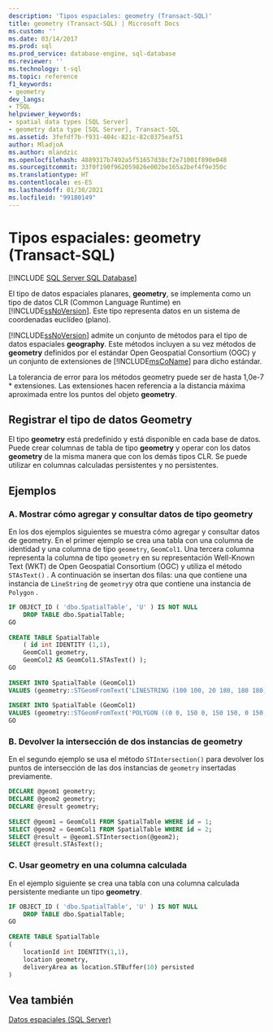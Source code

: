 ```yaml
---
description: 'Tipos espaciales: geometry (Transact-SQL)'
title: geometry (Transact-SQL) | Microsoft Docs
ms.custom: ''
ms.date: 03/14/2017
ms.prod: sql
ms.prod_service: database-engine, sql-database
ms.reviewer: ''
ms.technology: t-sql
ms.topic: reference
f1_keywords:
- geometry
dev_langs:
- TSQL
helpviewer_keywords:
- spatial data types [SQL Server]
- geometry data type [SQL Server], Transact-SQL
ms.assetid: 3fefdf7b-f931-404c-821c-82c0375eaf51
author: MladjoA
ms.author: mlandzic
ms.openlocfilehash: 4889317b7492a5f51657d38cf2e71001f890e048
ms.sourcegitcommit: 33f0f190f962059826e002be165a2bef4f9e350c
ms.translationtype: HT
ms.contentlocale: es-ES
ms.lasthandoff: 01/30/2021
ms.locfileid: "99180149"
---
```

# <a name="spatial-types---geometry-transact-sql"></a>Tipos espaciales: geometry (Transact-SQL)
[!INCLUDE [SQL Server SQL Database](../../includes/applies-to-version/sql-asdb.md)]

  El tipo de datos espaciales planares, **geometry**, se implementa como un tipo de datos CLR (Common Language Runtime) en [!INCLUDE[ssNoVersion](../../includes/ssnoversion-md.md)]. Este tipo representa datos en un sistema de coordenadas euclídeo (plano).  
  
 [!INCLUDE[ssNoVersion](../../includes/ssnoversion-md.md)] admite un conjunto de métodos para el tipo de datos espaciales **geography**. Este métodos incluyen a su vez métodos de **geometry** definidos por el estándar Open Geospatial Consortium (OGC) y un conjunto de extensiones de [!INCLUDE[msCoName](../../includes/msconame-md.md)] para dicho estándar.  
 
 La tolerancia de error para los métodos geometry puede ser de hasta 1,0e-7 * extensiones. Las extensiones hacen referencia a la distancia máxima aproximada entre los puntos del objeto **geometry**.
  
## <a name="registering-the-geometry-type"></a>Registrar el tipo de datos Geometry  
 El tipo **geometry** está predefinido y está disponible en cada base de datos. Puede crear columnas de tabla de tipo **geometry** y operar con los datos **geometry** de la misma manera que con los demás tipos CLR. Se puede utilizar en columnas calculadas persistentes y no persistentes.  
  
## <a name="examples"></a>Ejemplos  
  
### <a name="a-showing-how-to-add-and-query-geometry-data"></a>A. Mostrar cómo agregar y consultar datos de tipo geometry  
 En los dos ejemplos siguientes se muestra cómo agregar y consultar datos de geometry. En el primer ejemplo se crea una tabla con una columna de identidad y una columna de tipo `geometry`, `GeomCol1`. Una tercera columna representa la columna de tipo `geometry` en su representación Well-Known Text (WKT) de Open Geospatial Consortium (OGC) y utiliza el método `STAsText()` . A continuación se insertan dos filas: una que contiene una instancia de `LineString` de `geometry`y otra que contiene una instancia de `Polygon` .  
  
```sql 
IF OBJECT_ID ( 'dbo.SpatialTable', 'U' ) IS NOT NULL   
    DROP TABLE dbo.SpatialTable;  
GO  
  
CREATE TABLE SpatialTable   
    ( id int IDENTITY (1,1),  
    GeomCol1 geometry,   
    GeomCol2 AS GeomCol1.STAsText() );  
GO  
  
INSERT INTO SpatialTable (GeomCol1)  
VALUES (geometry::STGeomFromText('LINESTRING (100 100, 20 180, 180 180)', 0));  
  
INSERT INTO SpatialTable (GeomCol1)  
VALUES (geometry::STGeomFromText('POLYGON ((0 0, 150 0, 150 150, 0 150, 0 0))', 0));  
GO  
```  
  
### <a name="b-returning-the-intersection-of-two-geometry-instances"></a>B. Devolver la intersección de dos instancias de geometry  
 En el segundo ejemplo se usa el método `STIntersection()` para devolver los puntos de intersección de las dos instancias de `geometry` insertadas previamente.  
  
```sql  
DECLARE @geom1 geometry;  
DECLARE @geom2 geometry;  
DECLARE @result geometry;  
  
SELECT @geom1 = GeomCol1 FROM SpatialTable WHERE id = 1;  
SELECT @geom2 = GeomCol1 FROM SpatialTable WHERE id = 2;  
SELECT @result = @geom1.STIntersection(@geom2);  
SELECT @result.STAsText();  
```  
  
### <a name="c-using-geometry-in-a-computed-column"></a>C. Usar geometry en una columna calculada  
 En el ejemplo siguiente se crea una tabla con una columna calculada persistente mediante un tipo **geometry**.  
  
```sql  
IF OBJECT_ID ( 'dbo.SpatialTable', 'U' ) IS NOT NULL   
    DROP TABLE dbo.SpatialTable;  
GO  
  
CREATE TABLE SpatialTable  
(  
    locationId int IDENTITY(1,1),  
    location geometry,  
    deliveryArea as location.STBuffer(10) persisted  
)  
```  
  
## <a name="see-also"></a>Vea también  
  [Datos espaciales &#40;SQL Server&#41;](../../relational-databases/spatial/spatial-data-sql-server.md)  
  
  
